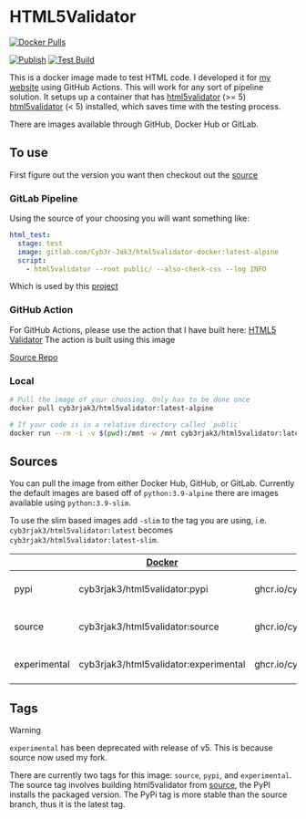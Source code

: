 # HTML5Validator

[![Docker Pulls](https://img.shields.io/docker/pulls/cyb3rjak3/html5validator)](https://hub.docker.com/r/cyb3rjak3/html5validator)

[![Publish](https://github.com/Cyb3r-Jak3/html5validator-docker/actions/workflows/publish.yml/badge.svg)](https://github.com/Cyb3r-Jak3/html5validator-docker/actions/workflows/publish.yml) [![Test Build](https://github.com/Cyb3r-Jak3/html5validator-docker/actions/workflows/test_build.yml/badge.svg)](https://github.com/Cyb3r-Jak3/html5validator-docker/actions/workflows/test_build.yml)

This is a docker image made to test HTML code. I developed it for [my website](https://cyberjake.xyz) using GitHub Actions. This will work for any sort of pipeline solution. It setups up a container that has [html5validator](https://github.com/Cyb3r-Jak3/html5validator-2) (>= 5) [html5validator](https://github.com/svenkreiss/html5validator) (< 5) installed, which saves time with the testing process.

There are images available through GitHub, Docker Hub or GitLab.

## To use

First figure out the version you want then checkout out the [source](#sources)

### GitLab Pipeline

Using the source of your choosing you will want something like:

```yaml
html_test:
  stage: test
  image: gitlab.com/Cyb3r-Jak3/html5validator-docker:latest-alpine
  script:
    - html5validator --root public/ --also-check-css --log INFO
```

Which is used by this [project](.gitlab-ci.yml)

### GitHub Action

For GitHub Actions, please use the action that I have built here: [HTML5 Validator](https://github.com/marketplace/actions/html5-validator)
The action is built using this image

[Source Repo](https://github.com/Cyb3r-Jak3/html5validator-action)

### Local

```bash
# Pull the image of your choosing. Only has to be done once
docker pull cyb3rjak3/html5validator:latest-alpine

# If your code is in a relative directory called `public`
docker run --rm -i -v $(pwd):/mnt -w /mnt cyb3rjak3/html5validator:latest-alpine html5validator --root public
```

## Sources

You can pull the image from either Docker Hub, GitHub, or GitLab. Currently the default images are based off of `python:3.9-alpine` there are images available using `python:3.9-slim`.

To use the slim based images add `-slim` to the tag you are using, i.e. `cyb3rjak3/html5validator:latest` becomes `cyb3rjak3/html5validator:latest-slim`.

|              | [Docker](https://hub.docker.com/r/cyb3rjak3/html5validator) | [GitHub](https://github.com/Cyb3r-Jak3/html5validator-docker/pkgs/container/html5validator) | [Gitlab](https://gitlab.com/Cyb3r-Jak3/html5validator-docker/container_registry/1945095) |
|--------------|-------------------------------------------------------------|---------------------------------------------------------------------------------------------|------------------------------------------------------------------------------------------|
| pypi         | cyb3rjak3/html5validator:pypi                               | ghcr.io/cyb3rjak3/html5validator:pypi                                                       | registry.gitlab.com/cyb3r-jak3/html5validator-docker:pypi                                |
| source       | cyb3rjak3/html5validator:source                             | ghcr.io/cyb3rjak3/html5validator:source                                                     | registry.gitlab.com/cyb3r-jak3/html5validator-docker:source                              |
| experimental | cyb3rjak3/html5validator:experimental                       | ghcr.io/cyb3rjak3/html5validator:experimental                                               | registry.gitlab.com/cyb3r-jak3/html5validator-docker:experimental                        |

## Tags

> [!WARNING]  
> `experimental` has been deprecated with release of v5. This is because source now used my fork.

There are currently two tags for this image: `source`, `pypi`, and `experimental`. The source tag involves building html5validator from [source](https://github.com/Cyb3r-Jak3/html5validator), the PyPI installs the packaged version. The PyPi tag is more stable than the source branch, thus it is the latest tag.

